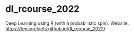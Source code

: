 # dl_rcourse_2022
Deep Learning using R (with a probabilistic spin). Website: https://tensorchiefs.github.io/dl_rcourse_2022/ 
